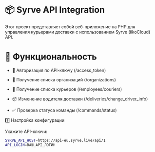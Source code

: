 # 📦 Syrve API Integration

Этот проект представляет собой веб-приложение на PHP для управления курьерами доставки с использованием Syrve (iikoCloud) API.

# 🚀 Функциональность

- 🔑 Авторизация по API-ключу (/access_token)

- 🏢 Получение списка организаций (/organizations)

- 🚚 Получение списка курьеров (/employees/couriers)

- 📦 Изменение водителя доставки (/deliveries/change_driver_info)

- ✅ Проверка статуса команды (/commands/status)


3️⃣ Настройка конфигурации

Укажите API-ключи:
 ```bash
SYRVE_API_HOST=https://api-eu.syrve.live/api/1
API_LOGIN=ВАШ_API_ЛОГИН
```
